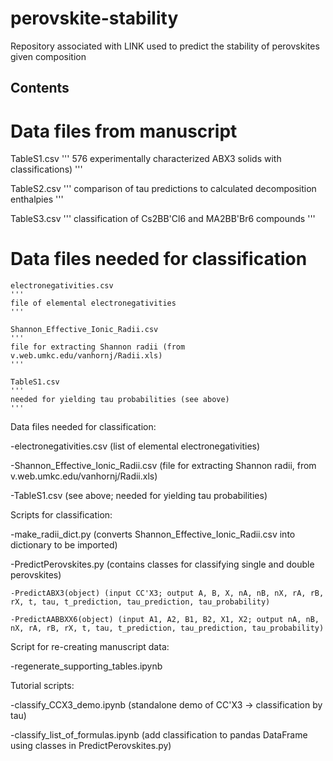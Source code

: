 # perovskite-stability

Repository associated with LINK used to predict the stability of perovskites given composition

## Contents

# Data files from manuscript

  TableS1.csv 
  '''
  576 experimentally characterized ABX3 solids with classifications)
  '''

  TableS2.csv
  '''
  comparison of tau predictions to calculated decomposition enthalpies
  '''
  
  TableS3.csv
  '''
  classification of Cs2BB'Cl6 and MA2BB'Br6 compounds
  '''
  
# Data files needed for classification
    
    electronegativities.csv
    '''
    file of elemental electronegativities
    '''
    
    Shannon_Effective_Ionic_Radii.csv
    '''
    file for extracting Shannon radii (from v.web.umkc.edu/vanhornj/Radii.xls)
    '''
    
    TableS1.csv
    '''
    needed for yielding tau probabilities (see above)
    '''

Data files needed for classification:

  -electronegativities.csv (list of elemental electronegativities)
  
  -Shannon_Effective_Ionic_Radii.csv (file for extracting Shannon radii, from v.web.umkc.edu/vanhornj/Radii.xls)
  
  -TableS1.csv (see above; needed for yielding tau probabilities)
  
  
Scripts for classification:

  -make_radii_dict.py (converts Shannon_Effective_Ionic_Radii.csv into dictionary to be imported)
  
  -PredictPerovskites.py (contains classes for classifying single and double perovskites)
  
	-PredictABX3(object) (input CC'X3; output A, B, X, nA, nB, nX, rA, rB, rX, t, tau, t_prediction, tau_prediction, tau_probability)
  
	-PredictAABBXX6(object) (input A1, A2, B1, B2, X1, X2; output nA, nB, nX, rA, rB, rX, t, tau, t_prediction, tau_prediction, tau_probability)
  
  
Script for re-creating manuscript data:

  -regenerate_supporting_tables.ipynb
  
  
Tutorial scripts:

  -classify_CCX3_demo.ipynb (standalone demo of CC'X3 -> classification by tau)
    
  -classify_list_of_formulas.ipynb (add classification to pandas DataFrame using classes in PredictPerovskites.py)
